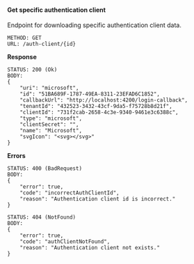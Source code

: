#### Get specific authentication client

Endpoint for downloading specific authentication client data.

```
METHOD: GET
URL: /auth-client/{id}
```

**Response**

```
STATUS: 200 (Ok)
BODY:
{
    "uri": "microsoft",
    "id": "51BA689F-1787-49EA-8311-23EFAD6C1852",
    "callbackUrl": "http://localhost:4200/login-callback",
    "tenantId": "432523-3432-43cf-9da5-f75728b8d21f",
    "clientId": "731f2cab-2658-4c3e-9340-9461e3c6388c",
    "type": "microsoft",
    "clientSecret": "",
    "name": "Microsoft",
    "svgIcon": "<svg></svg>"
}
```

**Errors**


```
STATUS: 400 (BadRequest)
BODY:
{
    "error": true,
    "code": "incorrectAuthClientId",
    "reason": "Authentication client id is incorrect."
}
```

```
STATUS: 404 (NotFound)
BODY:
{
    "error": true,
    "code": "authClientNotFound",
    "reason": "Authentication client not exists."
}
```

